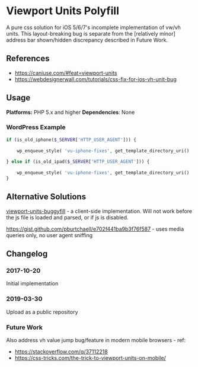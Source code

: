 # Viewport Units Polyfill
A pure css solution for iOS 5/6/7's incomplete implementation of vw/vh units. This layout-breaking bug is separate from the \[relatively minor\] address bar shown/hidden discrepancy described in Future Work.

## References
* https://caniuse.com/#feat=viewport-units
* https://webdesignerwall.com/tutorials/css-fix-for-ios-vh-unit-bug

## Usage
**Platforms:** PHP 5.x and higher
**Dependencies**: None
### WordPress Example
```php
if (is_old_iphone($_SERVER['HTTP_USER_AGENT'])) {
	
	wp_enqueue_style( 'vu-iphone-fixes', get_template_directory_uri() . '/style-vu-iphone-fixes.css' );
	
} else if (is_old_ipad($_SERVER['HTTP_USER_AGENT'])) {
	
	wp_enqueue_style( 'vu-iphone-fixes', get_template_directory_uri() . '/style-vu-ipad-fixes.css' );
}
```
## Alternative Solutions
[viewport-units-buggyfill](https://github.com/rodneyrehm/viewport-units-buggyfill) - a client-side implementation. Will not work before the js file is loaded and parsed, or if js is disabled.

https://gist.github.com/pburtchaell/e702f441ba9b3f76f587 - uses media queries only, no user agent sniffing

## Changelog

### 2017-10-20
Initial implementation

### 2019-03-30
Upload as a public repository

### Future Work
Also address vh value jump bug/feature in modern mobile browsers - ref:
* https://stackoverflow.com/q/37112218
* https://css-tricks.com/the-trick-to-viewport-units-on-mobile/
